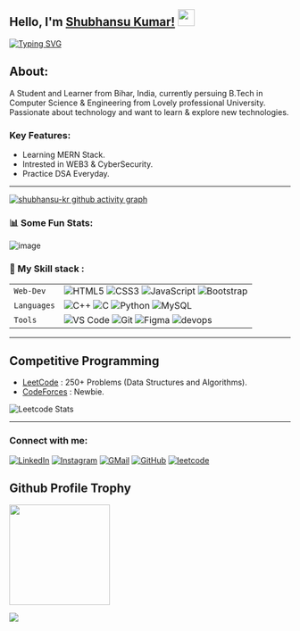 ## Hello, I'm [Shubhansu Kumar!](https://google.com) <img src="https://raw.githubusercontent.com/MartinHeinz/MartinHeinz/master/wave.gif" width="30px"> 
[![Typing SVG](https://readme-typing-svg.herokuapp.com?size=25&color=1A9AF7&lines=I'm+a+Full+Stack+Web+Developer;Competitive+Coder)](https://git.io/typing-svg)
    

## About:

A Student and Learner from Bihar, India, currently persuing B.Tech in Computer Science & Engineering from Lovely professional University.   
Passionate about technology and want to learn & explore new technologies. 


### Key Features:

- Learning MERN Stack.
- Intrested in WEB3 & CyberSecurity.
- Practice DSA Everyday.


---

[![shubhansu-kr github activity graph](https://activity-graph.herokuapp.com/graph?username=shubhansu-kr&theme=react-dark)](https://github.com/shubhansu-kr)


### 📊 Some Fun Stats:
![image](https://github-readme-stats.vercel.app/api?username=shubhansu-kr&&show_icons=true&title_color=ffff88ff&icon_color=bb2acf&text_color=daf7dc&bg_color=151515)  
<!-- ![My Stats](https://github-readme-stats.vercel.app/api/top-langs/?username=shubhansu-kr&theme=midnight-purple)  -->


### 🍁 My Skill stack :

|               |           |
|       ---     |    ---    |
| `Web-Dev`     | ![HTML5](https://img.shields.io/badge/-HTML5-CC2400?style=for-the-badge&logo=html5&logoColor=white) ![CSS3](https://img.shields.io/badge/-CSS3-E24800?style=for-the-badge&logo=css3) ![JavaScript](https://img.shields.io/badge/-JavaScript-FE7601?style=for-the-badge&logo=javascript) ![Bootstrap](https://img.shields.io/badge/bootstrap-FE9A00?style=for-the-badge&logo=bootstrap&logoColor=white)|
| `Languages`   | ![C++](https://img.shields.io/badge/-C++-034D9A?style=for-the-badge&logo=c%2B%2B) ![C](https://img.shields.io/badge/-C-034D9A?style=for-the-badge&logo=c%2B%2B) ![Python](https://img.shields.io/badge/-Python-1F65AC?style=for-the-badge&logo=Python&logoColor=white) ![MySQL](https://img.shields.io/badge/-MySQL-307BBD?style=for-the-badge&logo=mysql&logoColor=white)|
| `Tools`       | ![VS Code](https://img.shields.io/badge/Visual_Studio_Code-5D1A60?style=for-the-badge&logo=visual%20studio%20code&logoColor=white) ![Git](https://img.shields.io/badge/Git-682181?style=for-the-badge&logo=git&logoColor=white) ![Figma](https://img.shields.io/badge/figma-%23F24E1E.svg?style=for-the-badge&logo=figma&logoColor=white) ![devops](https://img.shields.io/badge/-devops-034D9A?style=for-the-badge&logo=devops%2B%2B)|


___  


## Competitive Programming 
- [LeetCode](https://leetcode.com/shubhansu-kr/) : 250+ Problems (Data Structures and Algorithms).
- [CodeForces](https://codeforces.com/profile/shubhansu-kr) : Newbie.


![Leetcode Stats](https://leetcode.card.workers.dev/?username=shubhansu-kr)
                  

___  

### Connect with me:

[![LinkedIn](https://img.shields.io/badge/LinkedIn-0077B5?style=for-the-badge&logo=linkedin&logoColor=white)](https://www.linkedin.com/in/shubhansu-kr) 
[![Instagram](https://img.shields.io/badge/Instagram-E4405F?style=for-the-badge&logo=instagram&logoColor=white)](https://www.instagram.com/shubhansu_kumar/) 
[![GMail](https://img.shields.io/badge/Gmail-D14836?style=for-the-badge&logo=gmail&logoColor=white)](mailto:shubhansu2021@gmail.com) 
[![GitHub](https://img.shields.io/badge/GitHub-100000?style=for-the-badge&logo=github&logoColor=white)](https://github.com/shubhansu-kr) 
[![leetcode](https://img.shields.io/badge/leetcode-lightyellow?style=for-the-badge&logo=leetcode&logoColor=yellow)](https://leetcode.com/shubhansu-kr/)




<h2> Github Profile Trophy</h2>
<a href="https://github.com/ryo-ma/github-profile-trophy">
  <img height="180" src="https://github-profile-trophy.vercel.app/?username=shubhansu-kr&column=8&theme=algolia&no-frame=true"/>
</a>



![](https://raw.githubusercontent.com/halfrost/halfrost/master/icons/header_.png)



<!-- ### 🐍 Watch Snake eating my contribution:
![snake svg](https://github.com/shubhansu-kr/blob/output/github-contribution-grid-snake.svg) -->



